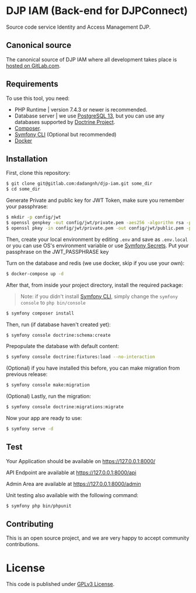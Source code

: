 # DJP IAM (Back-end for DJPConnect)

Source code service Identity and Access Management DJP.

## Canonical source

The canonical source of DJP IAM where all development takes place is [hosted on GitLab.com](https://gitlab.com/dadangnh/djp-iam).

## Requirements

To use this tool, you need:
*  PHP Runtime | version 7.4.3 or newer is recommended.
*  Database server | we use [PostgreSQL 13](https://www.postgresql.org/), but you can use any databases supported by [Doctrine Project](https://www.doctrine-project.org/projects/doctrine-dbal/en/current/reference/introduction.html).
*  [Composer](https://getcomposer.org/download/).
*  [Symfony CLI](https://symfony.com/download) (Optional but recommended)
*  [Docker](https://docker.com)

## Installation

First, clone this repository:

```bash
$ git clone git@gitlab.com:dadangnh/djp-iam.git some_dir
$ cd some_dir
```

Generate Private and public key for JWT Token, make sure you remember your passphrase:
```bash
$ mkdir -p config/jwt
$ openssl genpkey -out config/jwt/private.pem -aes256 -algorithm rsa -pkeyopt rsa_keygen_bits:4096
$ openssl pkey -in config/jwt/private.pem -out config/jwt/public.pem -pubout
```

Then, create your local environment by editing `.env` and save as `.env.local` or you can use OS's environment variable or use [Symfony Secrets](https://symfony.com/doc/current/configuration/secrets.html). Put your passphrase on the JWT_PASSPHRASE key

Turn on the database and redis (we use docker, skip if you use your own):
```bash
$ docker-compose up -d
```

After that, from inside your project directory, install the required package:
> Note: if you didn't install [Symfony CLI](https://symfony.com/download), simply change the `symfony console` to `php bin/console`

```bash
$ symfony composer install
```

Then, run (if database haven't created yet):
```bash
$ symfony console doctrine:schema:create
```

Prepopulate the database with default content:
```bash
$ symfony console doctrine:fixtures:load --no-interaction
```

(Optional) if you have installed this before, you can make migration from previous release:
```bash
$ symfony console make:migration
```

(Optional) Lastly, run the migration:
```bash
$ symfony console doctrine:migrations:migrate
```

Now your app are ready to use:
```bash
$ symfony serve -d
```

## Test

Your Application should be available on https://127.0.0.1:8000/

API Endpoint are available at https://127.0.0.1:8000/api

Admin Area are available at https://127.0.0.1:8000/admin

Unit testing also available with the following command:

```bash
$ symfony php bin/phpunit
```


## Contributing

This is an open source project, and we are very happy to accept community contributions.

# License

This code is published under [GPLv3 License](LICENSE).

